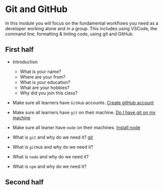 # Git and GitHub

In this module you will focus on the fundamental workflows you need as a
developer working alone and in a group. This includes using VSCode, the command
line, formatting & linting code, using git and GitHub.

## First half

- Introduction

  - What is your name?
  - Where are your from?
  - What is your education?
  - What are your hobbies?
  - Why did you join this class?

- Make sure all learners have `GitHub` accounts.
  [Create gitHub account](https://www.github.com)
- Make sure all learners have `git` on their machine.
  [Do I have git on my machine](../materials/git-installalation.md)
- Make sure all leaner have `node` on their machines.
  [Install node](../materials/node-installation.md)

- What is `git` and why do we need it? [git](../materials/git-intro.md)
- What is `gitHub` and why do we need it?
- What is `node` and why do we need it?
- What is `npm` and why do we need it?

## Second half
